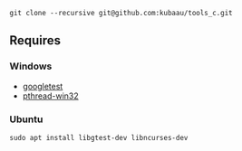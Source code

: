 `git clone --recursive git@github.com:kubaau/tools_c.git`

## Requires

### Windows

- [googletest](https://github.com/google/googletest)
- [pthread-win32](https://github.com/GerHobbelt/pthread-win32)

### Ubuntu

`sudo apt install libgtest-dev libncurses-dev`
